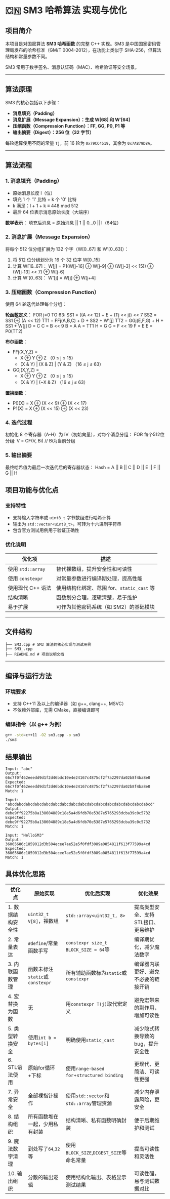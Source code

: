 # 🇨🇳 SM3 哈希算法  实现与优化

## 项目简介

本项目是对国密算法 **SM3 哈希函数** 的完整 C++ 实现。SM3 是中国国家密码管理局发布的哈希标准（GM/T 0004-2012），在功能上类似于 SHA-256，但算法结构和常量参数不同。

SM3 常用于数字签名、消息认证码（MAC）、哈希验证等安全场景。

---

## 算法原理

SM3 的核心包括以下步骤：

- **消息填充（Padding）**
- **消息扩展（Message Expansion）：生成 W[68] 和 W′[64]**
- **压缩函数（Compression Function）：FF, GG, P0, P1 等**
- **输出摘要（Digest）：256 位（32 字节）**

每轮运算使用不同的常量 `Tj`，前 16 轮为 `0x79CC4519`，其余为 `0x7A879D8A`。

---
## 算法流程
### 1. 消息填充（Padding）
- 原始消息长度 l（位）
- 填充 1 个 '1' 比特 + k 个 '0' 比特
- k 满足：l + 1 + k ≡ 448 mod 512
- 最后 64 位表示消息原始长度（大端序）

**数学表示**：
填充后消息 = 原始消息 || 1 || 0...0 || l（64位）

### 2. 消息扩展（Message Expansion）
将每个 512 位分组扩展为 132 个字（W[0..67] 和 W'[0..63]）：

1. 将 512 位分组划分为 16 个 32 位字 W[0..15]
2. 计算 W[16..67]：
W[j] = P1(W[j-16] ⊕ W[j-9] ⊕ (W[j-3] << 15)) ⊕ (W[j-13] << 7) ⊕ W[j-6]
3. 计算 W'[0..63]：
W'[j] = W[j] ⊕ W[j+4]

### 3. 压缩函数（Compression Function）
使用 64 轮迭代处理每个分组：

**轮函数定义**：
FOR j=0 TO 63:
SS1 = ((A << 12) + E + (Tj << j)) << 7
SS2 = SS1 ⊕ (A << 12)
TT1 = FFj(A,B,C) + D + SS2 + W'[j]
TT2 = GGj(E,F,G) + H + SS1 + W[j]
D = C
C = B << 9
B = A
A = TT1
H = G
G = F << 19
F = E
E = P0(TT2)

**布尔函数**：
- FFj(X,Y,Z) = 
  - X ⊕ Y ⊕ Z （0 ≤ j ≤ 15）
  - (X & Y) | (X & Z) | (Y & Z) （16 ≤ j ≤ 63）
- GGj(X,Y,Z) = 
  - X ⊕ Y ⊕ Z （0 ≤ j ≤ 15）
  - (X & Y) | (~X & Z) （16 ≤ j ≤ 63）

**置换函数**：
- P0(X) = X ⊕ (X << 9) ⊕ (X << 17)
- P1(X) = X ⊕ (X << 15) ⊕ (X << 23)

### 4. 迭代过程
初始化 8 个寄存器（A-H）为 IV（初始向量），对每个消息分组：
FOR 每个512位分组:
V = CF(V, Bi) // Bi为当前分组

### 5. 输出摘要
最终哈希值为最后一次迭代后的寄存器状态：
Hash = A || B || C || D || E || F || G || H

## 项目功能与优化点

### 支持特性

- 支持输入字符串或 `uint8_t` 字节数组进行哈希计算
- 输出为 `std::vector<uint8_t>`，可转为十六进制字符串
- 包含官方测试用例用于验证正确性

### 优化说明

| 优化项 | 描述 |
|--------|------|
| 使用 `std::array` | 替代裸数组，提升安全性和可读性 |
| 使用 `constexpr` | 对常量参数进行编译期处理，提高性能 |
| 使用现代 C++ 语法 | 使用结构化绑定、范围 for、`static_cast` 等 |
| 结构清晰 | 函数划分合理，逻辑清楚，易于维护 |
| 易于扩展 | 可作为其他密码系统（如 SM2）的基础模块 |

---

## 文件结构

```
├── SM3.cpp # SM3 算法的核心实现与测试用例
├── SM3_.cpp
├── README.md # 项目说明文档
```

---

## 编译与运行方法

### 环境要求

- 支持 C++11 及以上的编译器（如 g++, clang++, MSVC）
- 不依赖外部库，无需 CMake，直接编译即可

### 编译指令（以 g++ 为例）

```bash
g++ -std=c++11 -O2 sm3.cpp -o sm3
./sm3
```
## 结果输出
```
Input: "abc"
Output: 66c7f0f462eeedd9d1f2d46bdc10e4e24167c4875cf2f7a2297da02b8f4ba8e0
Expected: 66c7f0f462eeedd9d1f2d46bdc10e4e24167c4875cf2f7a2297da02b8f4ba8e0
Match: 1

Input: "abcdabcdabcdabcdabcdabcdabcdabcdabcdabcdabcdabcdabcdabcdabcdabcd"
Output: debe9ff92275b8a138604889c18e5a4d6fdb70e5387e5765293dcba39c0c5732
Expected: debe9ff92275b8a138604889c18e5a4d6fdb70e5387e5765293dcba39c0c5732
Match: 1

Input: "HelloSM3"
Output: 36065686c1859012d3b504ecee7ae52e5f0fdf3089a0854811f613f77599a4cd
Expected: 36065686c1859012d3b504ecee7ae52e5f0fdf3089a0854811f613f77599a4cd
Match: 1
```
## 具体优化思路
| 优化点             | 原始实现                         | 优化后实现                                       | 优化效果                  |
|-------------------|--------------------------------|----------------------------------------------|------------------------|
| 1. 数据结构安全性  | `uint32_t V[8]`，裸数组        | `std::array<uint32_t, 8> V`                 | 提高类型安全、支持STL接口、更易维护 |
| 2. 常量表达        | `#define`/常量函数手写         | `constexpr size_t BLOCK_SIZE = 64`等        | 编译期优化，减少魔法数字          |
| 3. 内联函数管理    | 函数未标注`static`或`constexpr` | 所有辅助函数标为`static`或`constexpr`       | 编译器内联更好、避免不必要的链接开销  |
| 4. 宏替换为函数    | 无                              | 用`constexpr T(j)`取代宏定义                | 避免宏带来的副作用，增加可读性     |
| 5. 类型转换安全    | 使用`int b = bytes[i]`         | 明确使用`static_cast`                       | 减少隐式转换导致的bug，提升安全性   |
| 6. STL语法使用     | 原始for循环+下标                | 使用`range-based for`+`structured binding` | 更现代、更简洁、可读性更强       |
| 7. 异常安全       | 全部裸指针操作                   | 使用`std::vector`和`std::array`管理资源      | 减少内存泄露风险，更安全        |
| 8. 结构组织       | 所有函数堆在一起，少用私有封装     | 结构清晰、私有函数明确封装                    | 便于后期维护和测试           |
| 9. 魔法数字清理   | 到处写了`64`,`32`等            | 使用`BLOCK_SIZE`,`DIGEST_SIZE`等命名常量    | 提高可读性和灵活性           |
| 10. 输出组织      | 分散的输出逻辑                   | 使用结构化输出、表格显示测试结果              | 可读性强，易与测试数据对比       |
